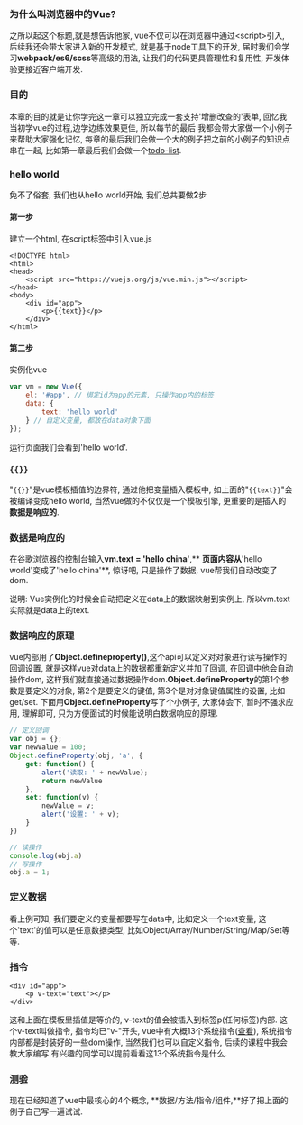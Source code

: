 ### 为什么叫浏览器中的Vue?

之所以起这个标题,就是想告诉他家, vue不仅可以在浏览器中通过&lt;script&gt;引入, 后续我还会带大家进入新的开发模式, 就是基于node工具下的开发, 届时我们会学习**webpack/es6/scss**等高级的用法, 让我们的代码更具管理性和复用性, 开发体验更接近客户端开发.

### 目的

本章的目的就是让你学完这一章可以独立完成一套支持'增删改查的'表单, 回忆我当初学vue的过程,边学边练效果更佳, 所以每节的最后 我都会带大家做一个小例子来帮助大家强化记忆, 每章的最后我们会做一个大的例子把之前的小例子的知识点串在一起, 比如第一章最后我们会做一个[todo-list](https://jsfiddle.net/yyx990803/4dr2fLb7/?utm_source=website&utm_medium=embed&utm_campaign=4dr2fLb7).

### hello world

免不了俗套, 我们也从hello world开始, 我们总共要做**2**步

#### 第一步

建立一个html, 在script标签中引入vue.js

```
<!DOCTYPE html>
<html>
<head>
    <script src="https://vuejs.org/js/vue.min.js"></script>
</head>
<body>
    <div id="app">
        <p>{{text}}</p>
    </div>
</html>
```

#### 第二步

实例化vue

```js
var vm = new Vue({
    el: '#app', // 绑定id为app的元素, 只操作app内的标签
    data: {
        text: 'hello world'
    } // 自定义变量, 都放在data对象下面
});
```

运行页面我们会看到'hello world'.

### `{{}}`

"`{{}}`"是vue模板插值的边界符, 通过他把变量插入模板中, 如上面的"`{{text}}`"会被编译变成hello world, 当然vue做的不仅仅是一个模板引擎, 更重要的是插入的**数据是响应的**.

### 数据是响应的

在谷歌浏览器的控制台输入**vm.text = 'hello china'**,** **页面内容从**'hello world'变成了'hello china'**, 惊讶吧, 只是操作了数据, vue帮我们自动改变了dom.

说明: Vue实例化的时候会自动把定义在data上的数据映射到实例上, 所以vm.text实际就是data上的text.

### 数据响应的原理

vue内部用了**Object.defineproperty\(\)**,这个api可以定义对对象进行读写操作的回调设置, 就是这样vue对data上的数据都重新定义并加了回调, 在回调中他会自动操作dom, 这样我们就直接通过数据操作dom.**Object.defineProperty**的第1个参数是要定义的对象, 第2个是要定义的键值, 第3个是对对象键值属性的设置, 比如get/set. 下面用**Object.defineProperty**写了个小例子, 大家体会下, 暂时不强求应用, 理解即可, 只为方便面试的时候能说明白数据响应的原理.

```js
// 定义回调
var obj = {};
var newValue = 100;
Object.defineProperty(obj, 'a', {
    get: function() {
        alert('读取: ' + newValue);
        return newValue
    },
    set: function(v) {
        newValue = v;
        alert('设置: ' + v);
    }
})

// 读操作
console.log(obj.a)
// 写操作
obj.a = 1;
```

### 定义数据

看上例可知, 我们要定义的变量都要写在data中,  比如定义一个text变量, 这个'text'的值可以是任意数据类型, 比如Object/Array/Number/String/Map/Set等等.

### 指令

```
<div id="app">
    <p v-text="text"></p>
</div>
```

这和上面在模板里插值是等价的, v-text的值会被插入到标签p\(任何标签\)内部. 这个v-text叫做指令, 指令均已"v-"开头,  vue中有大概13个系统指令\([查看](https://cn.vuejs.org/v2/api/#指令)\),  系统指令内部都是封装好的一些dom操作, 当然我们也可以自定义指令, 后续的课程中我会教大家编写.有兴趣的同学可以提前看看这13个系统指令是什么.

### 

### 测验

现在已经知道了vue中最核心的4个概念, **数据/方法/指令/组件,**好了把上面的例子自己写一遍试试.

